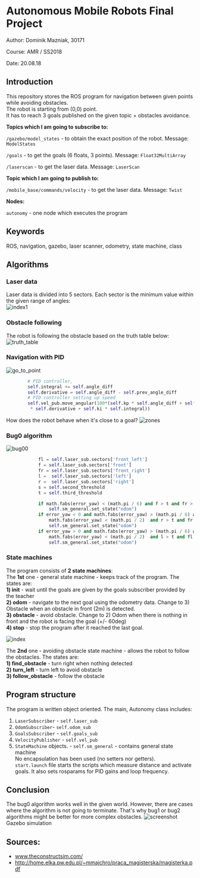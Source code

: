 # Autonomous Mobile Robots Final Project
Author: Dominik Mazniak, 30171

Course: AMR / SS2018

Date: 20.08.18

## Introduction
This repository stores the ROS program for navigation between given points while avoiding obstacles.<br/>
The robot is starting from (0,0) point. <br/>
It has to reach 3 goals published on the given topic + obstacles avoidance.

**Topics which I am going to subscribe to:**

`/gazebo/model_states` - to obtain the exact position of the robot. Message: `ModelStates`

`/goals` - to  get the goals (6 floats, 3 points). Message: `Float32MultiArray`

`/laserscan` - to get the laser data. Message: `LaserScan` <br/>

**Topic which I am going to publish to:**

`/mobile_base/commands/velocity` - to get the laser data. Message: `Twist` <br/>

**Nodes:** <br/>

`autonomy` - one node which executes the program

## Keywords
ROS, navigation, gazebo, laser scanner, odometry, state machine, class

## Algorithms

### Laser data
Laser data is divided into 5 sectors. Each sector is the minimum value within the given range of angles: <br/>
![index1](resources/sectors.png)

### Obstacle following <br/>
The robot is following the obstacle based on the truth table below: <br/>
![truth_table](resources/truth_table.png)

### Navigation with PID<br/>
![go_to_point](resources/go_to_point.png)
```python
        # PID controller,
        self.integral += self.angle_diff
        self.derivative = self.angle_diff - self.prev_angle_diff
        # PID controller setting up speed
        self.vel_pub.move_angular(100*(self.kp * self.angle_diff + self.ki \
         * self.derivative + self.ki * self.integral))
```
How does the robot behave when it's close to a goal?
![zones](resources/zones.png)

### Bug0 algorithm <br/>
![bug00](resources/bug00.png) <br/>
```python  
            fl = self.laser_sub.sectors['front_left']
            f = self.laser_sub.sectors['front']
            fr = self.laser_sub.sectors['front_right']
            l =  self.laser_sub.sectors['left']
            r =  self.laser_sub.sectors['right']
            s = self.second_threshold
            t = self.third_threshold

            if math.fabs(error_yaw) < (math.pi / 6) and f > t and fr > s and fl > s:
                self.sm_general.set_state("odom")
            if error_yaw < 0 and math.fabs(error_yaw) > (math.pi / 6) and \
                math.fabs(error_yaw) < (math.pi / 2)  and r > t and fr > s:
                self.sm_general.set_state("odom")
            if error_yaw > 0 and math.fabs(error_yaw) > (math.pi / 6) and \
                math.fabs(error_yaw) < (math.pi / 2)  and l > t and fl > s:
                self.sm_general.set_state("odom")
```
### State machines
The program consists of **2 state machines**: <br/>
The **1st** one - general state machine - keeps track of the program. The states are: <br/>
**1) init** - wait until the goals are given by the goals subscriber provided by the teacher <br/>
**2) odom** - navigate to the next goal using the odometry data. Change to 3) Obstacle when an obstacle in front (2m) is detected. <br/>
**3) obstacle** - avoid obstacle. Change to 2) Odom when there is nothing in front and the robot is facing the goal (+/- 60deg) <br/>
**4) stop** - stop the program after it reached the last goal.

![index](resources/statemachine.png)

The **2nd** one - avoiding obstacle state machine - allows the robot to follow the obstacles. The states are: <br/>
**1) find_obstacle** - turn right when nothing detected <br/>
**2) turn_left** - turn left to avoid obstacle <br/>
**3) follow_obstacle** - follow the obstacle <br/>


## Program structure
The program is written object oriented. The main, Autonomy class includes:
1) `LaserSubscriber` - `self.laser_sub` <br/>
2) `OdomSubscriber`- `self.odom_sub` <br/>
3) `GoalsSubscriber`  - `self.goals_sub` <br/>
4) `VelocityPublisher` - `self.vel_pub` <br/>
5) `StateMachine` objects. - `self.sm_general` - contains general state machine<br/>
No encapsulation has been used (no setters nor getters). <br/>
`start.launch` file starts the scripts which measure distance and activate goals.
 It also sets rosparams for PID gains and loop frequency.

## Conclusion
The bug0 algorithm works well in the given world. However, there are cases where the algorithm is not going to terminate. That's why bug1 or bug2 algorithms might be better for more complex obstacles.
![screenshot](resources/screensho.png) <br/>
Gazebo simulation <br/>
## Sources:
*  www.theconstructsim.com/
*  http://home.elka.pw.edu.pl/~mmajchro/praca_magisterska/magisterka.pdf
